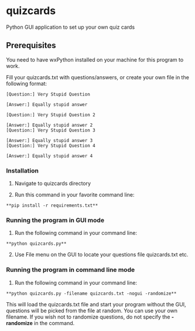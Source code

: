 # quizcards
Python GUI application to set up your own quiz cards

## Prerequisites 

You need to have wxPython installed on your machine for this program to work.

Fill your quizcards.txt with questions/answers, or create your own file in the following format:

```
[Question:] Very Stupid Question

[Answer:] Equally stupid answer

[Question:] Very Stupid Question 2

[Answer:] Equally stupid answer 2
[Question:] Very Stupid Question 3

[Answer:] Equally stupid answer 3
[Question:] Very Stupid Question 4

[Answer:] Equally stupid answer 4
```

### Installation

1. Navigate to quizcards directory

2. Run this command in your favorite command line:

```
**pip install -r requirements.txt**
```

### Running the program in GUI mode

1. Run the following command in your command line:

```
**python quizcards.py** 
```

2. Use File menu on the GUI to locate your questions file quizcards.txt etc.

### Running the program in command line mode

1. Run the following command in your command line:

```
**python quizcards.py -filename quizcards.txt -nogui -randomize**
```
This will load the quizcards.txt file and start your program without the GUI, questions will be picked from the file at random. You can use your own filename. If you wish not to randomize questions, do not specify the  **-randomize**  in the command. 